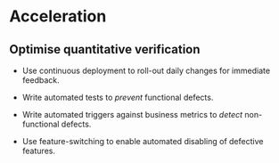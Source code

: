 # Acceleration

## Optimise quantitative verification

-   Use continuous deployment to roll-out daily changes for immediate feedback.

-   Write automated tests to *prevent* functional defects.

-   Write automated triggers against business metrics to *detect* non-functional defects.

-   Use feature-switching to enable automated disabling of defective features.
